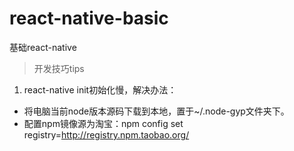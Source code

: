 # react-native-basic
基础react-native

>开发技巧tips

1. react-native init初始化慢，解决办法：
+ 将电脑当前node版本源码下载到本地，置于~/.node-gyp文件夹下。
+ 配置npm镜像源为淘宝：npm config set registry=http://registry.npm.taobao.org/
